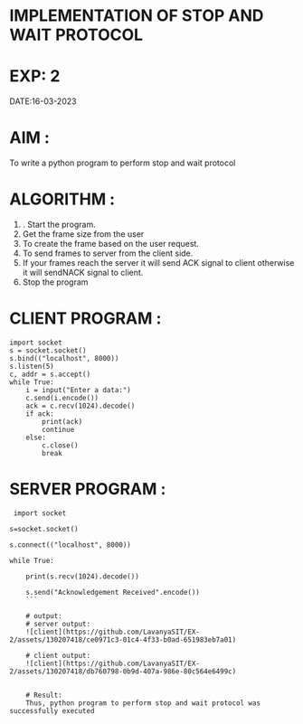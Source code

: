 # IMPLEMENTATION OF STOP AND WAIT PROTOCOL
# EXP: 2
DATE:16-03-2023
# AIM :
To write a python program to perform stop and wait protocol
# ALGORITHM :
1. . Start the program.
2. Get the frame size from the user
3. To create the frame based on the user request.
4. To send frames to server from the client side.
5. If your frames reach the server it will send ACK signal to client
otherwise it will sendNACK signal to client.
6. Stop the program
# CLIENT PROGRAM :
```
import socket
s = socket.socket()
s.bind(("localhost", 8000))
s.listen(5)
c, addr = s.accept()
while True:
    i = input("Enter a data:")
    c.send(i.encode())
    ack = c.recv(1024).decode()
    if ack:
        print(ack)
        continue
    else:
        c.close()
        break
```
# SERVER PROGRAM :
```
 import socket
 
s=socket.socket()

s.connect(("localhost", 8000))

while True:

    print(s.recv(1024).decode()) 
    
    s.send("Acknowledgement Received".encode())
    ```
    
    # output:
    # server output:
    ![client](https://github.com/LavanyaSIT/EX-2/assets/130207418/ce0971c3-01c4-4f33-b0ad-651983eb7a01)

    # client output:
    ![client](https://github.com/LavanyaSIT/EX-2/assets/130207418/db760798-0b9d-407a-986e-80c564e6499c)


    # Result:
    Thus, python program to perform stop and wait protocol was successfully executed
